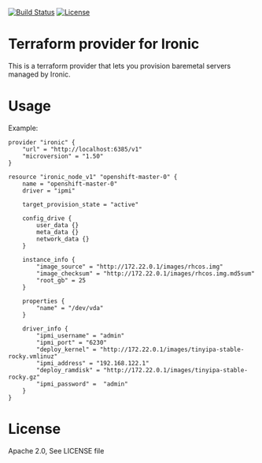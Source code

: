 [![Build Status](https://travis-ci.org/metalkube/terraform-provider-ironic.svg?branch=master)](https://travis-ci.org/metalkube/terraform-provider-ironic) [![License](https://img.shields.io/badge/License-Apache%202.0-blue.svg)](https://opensource.org/licenses/Apache-2.0)

# Terraform provider for Ironic

This is a terraform provider that lets you provision baremetal servers managed by Ironic.

# Usage

Example:

```
provider "ironic" {
    "url" = "http://localhost:6385/v1"
    "microversion" = "1.50"
}

resource "ironic_node_v1" "openshift-master-0" {
    name = "openshift-master-0"
    driver = "ipmi"

    target_provision_state = "active"

    config_drive {
        user_data {}
        meta_data {}
        network_data {}
    }
         
    instance_info {
        "image_source" = "http://172.22.0.1/images/rhcos.img"
        "image_checksum" = "http://172.22.0.1/images/rhcos.img.md5sum"     
        "root_gb" = 25
    }
    
    properties {
        "name" = "/dev/vda" 
    }
  
    driver_info {
		"ipmi_username" = "admin"
		"ipmi_port" = "6230"
		"deploy_kernel" = "http://172.22.0.1/images/tinyipa-stable-rocky.vmlinuz"
		"ipmi_address" = "192.168.122.1"
		"deploy_ramdisk" = "http://172.22.0.1/images/tinyipa-stable-rocky.gz"
		"ipmi_password" =  "admin"
    }
}
```

# License

Apache 2.0, See LICENSE file
